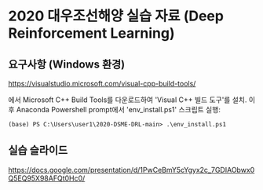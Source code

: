 # 2020 대우조선해양 실습 자료 (Deep Reinforcement Learning)

## 요구사항 (Windows 환경)

https://visualstudio.microsoft.com/visual-cpp-build-tools/

에서 Microsoft C++ Build Tools를 다운로드하여 'Visual C++ 빌드 도구'를 설치. 이후 Anaconda Powershell prompt에서 'env_install.ps1' 스크립트 실행:

```
(base) PS C:\Users\user1\2020-DSME-DRL-main> .\env_install.ps1
```


## 실습 슬라이드

https://docs.google.com/presentation/d/1PwCeBmY5cYgyx2c_7GDIAObwx0Q5EQ95X98AFQt0Hc0/
